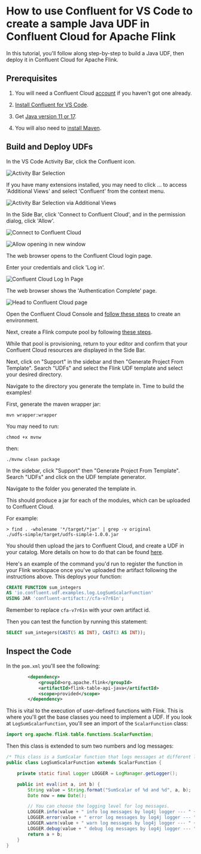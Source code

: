 <!-- title: How to use Confluent for VS Code to create a sample Java UDF in Confluent Cloud for Apache Flink -->
<!-- description: In this tutorial, learn how to develop, upload, register and execute Flink UDFs with Confluent for VS Code, with step-by-step instructions. -->

# How to use Confluent for VS Code to create a sample Java UDF in Confluent Cloud for Apache Flink

In this tutorial, you'll follow along step-by-step to build a Java UDF, then deploy it in Confluent Cloud for Apache Flink. 

## Prerequisites

1. You will need a Confluent Cloud [account](https://www.confluent.io/confluent-cloud/tryfree/) if you haven't got one already. 

2. [Install Confluent for VS Code](https://marketplace.visualstudio.com/items?itemName=confluentinc.vscode-confluent).

3. Get [Java version 11 or 17](https://openjdk.org/install/).

4. You will also need to [install Maven](https://maven.apache.org/).

## Build and Deploy UDFs

In the VS Code Activity Bar, click the Confluent icon.

![Activity Bar Selection](https://raw.githubusercontent.com/confluentinc/tutorials/master/vscode-produce-and-consume/img/activity-bar-selection.png)

If you have many extensions installed, you may need to click … to access 'Additional Views' and select 'Confluent' from the context menu.

![Activity Bar Selection via Additional Views](https://raw.githubusercontent.com/confluentinc/tutorials/master/vscode-produce-and-consume/img/via-views.png)

In the Side Bar, click 'Connect to Confluent Cloud', and in the permission dialog, click 'Allow'.

![Connect to Confluent Cloud](https://raw.githubusercontent.com/confluentinc/tutorials/master/vscode-produce-and-consume/img/connect-to-cc.png)

![Allow opening in new window](https://raw.githubusercontent.com/confluentinc/tutorials/master/vscode-produce-and-consume/img/new-window.png)

The web browser opens to the Confluent Cloud login page.

Enter your credentials and click 'Log in'.

![Confluent Cloud Log In Page](https://raw.githubusercontent.com/confluentinc/tutorials/master/vscode-produce-and-consume/img/login.png)

The web browser shows the 'Authentication Complete' page.

![Head to Confluent Cloud page](https://raw.githubusercontent.com/confluentinc/tutorials/master/vscode-produce-and-consume/img/auth-complete-page.png)

Open the Confluent Cloud Console and [follow these steps](https://docs.confluent.io/cloud/current/get-started/index.html#section-1-create-a-cluster-and-add-a-topic) to create an environment.

Next, create a Flink compute pool by following [these steps](https://docs.confluent.io/cloud/current/flink/operate-and-deploy/create-compute-pool.html).

While that pool is provisioning, return to your editor and confirm that your Confluent Cloud resources are displayed in the Side Bar.

Next, click on "Support" in the sidebar and then "Generate Project From Template". Search "UDFs" and select the Flink UDF template and select your desired directory. 

Navigate to the directory you generate the template in. Time to build the examples!

First, generate the maven wrapper jar:

```shell
mvn wrapper:wrapper 
```

You may need to run:

```shell
chmod +x mvnw
```

then: 

```shell
./mvnw clean package
```

In the sidebar, click "Support" then "Generate Project From Template". Search "UDFs" and click on the UDF template generator. 

Navigate to the folder you generated the template in. 

This should produce a jar for each of the modules, which can be uploaded to Confluent Cloud.

For example:

```shell
> find . -wholename '*/target/*jar' | grep -v original
./udfs-simple/target/udfs-simple-1.0.0.jar
```

You should then upload the jars to Confluent Cloud, and create a UDF in your catalog.
More details on how to do that can be found
[here](https://docs.confluent.io/cloud/current/flink/how-to-guides/create-udf.html).

Here's an example of the command you'd run to register the function in your Flink workspace once you've uploaded the artifact following the instructions above. This deploys your function:

```sql
CREATE FUNCTION sum_integers
AS 'io.confluent.udf.examples.log.LogSumScalarFunction'
USING JAR 'confluent-artifact://cfa-v7r61n';
```
Remember to replace `cfa-v7r61n` with your own artifact id.

Then you can test the function by running this statement:

```sql
SELECT sum_integers(CAST(5 AS INT), CAST(3 AS INT));
```

## Inspect the Code

In the `pom.xml` you'll see the following:

```xml
        <dependency>
            <groupId>org.apache.flink</groupId>
            <artifactId>flink-table-api-java</artifactId>
            <scope>provided</scope>
        </dependency>
```

This is vital to the execution of user-defined functions with Flink. This is where you'll get the base classes 
you need to implement a UDF. If you look at `LogSumScalarFunction`, you'll see an import of the `ScalarFunction` class:

```java
import org.apache.flink.table.functions.ScalarFunction;
```

Then this class is extended to sum two numbers and log messages:

```java
/* This class is a SumScalar function that logs messages at different levels */
public class LogSumScalarFunction extends ScalarFunction {

    private static final Logger LOGGER = LogManager.getLogger();

    public int eval(int a, int b) {
        String value = String.format("SumScalar of %d and %d", a, b);
        Date now = new Date();

        // You can choose the logging level for log messages.
        LOGGER.info(value + " info log messages by log4j logger --- " + now);
        LOGGER.error(value + " error log messages by log4j logger --- " + now);
        LOGGER.warn(value + " warn log messages by log4j logger --- " + now);
        LOGGER.debug(value + " debug log messages by log4j logger --- " + now);
        return a + b;
    }
}
```
